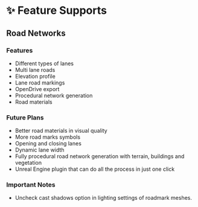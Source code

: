 # ✨ Feature Supports

## Road Networks

### Features

* Different types of lanes
* Multi lane roads
* Elevation profile
* Lane road markings
* OpenDrive export
* Procedural network generation
* Road materials

### Future Plans

* Better road materials in visual quality
* More road marks symbols
* Opening and closing lanes
* Dynamic lane width
* Fully procedural road network generation with terrain, buildings and vegetation
* Unreal Engine plugin that can do all the process in just one click

### Important Notes

* Uncheck cast shadows option in lighting settings of roadmark meshes.
